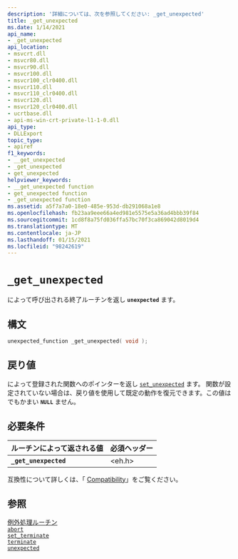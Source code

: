 ```yaml
---
description: '詳細については、次を参照してください: _get_unexpected'
title: _get_unexpected
ms.date: 1/14/2021
api_name:
- _get_unexpected
api_location:
- msvcrt.dll
- msvcr80.dll
- msvcr90.dll
- msvcr100.dll
- msvcr100_clr0400.dll
- msvcr110.dll
- msvcr110_clr0400.dll
- msvcr120.dll
- msvcr120_clr0400.dll
- ucrtbase.dll
- api-ms-win-crt-private-l1-1-0.dll
api_type:
- DLLExport
topic_type:
- apiref
f1_keywords:
- __get_unexpected
- _get_unexpected
- get_unexpected
helpviewer_keywords:
- __get_unexpected function
- get_unexpected function
- _get_unexpected function
ms.assetid: a5f7a7a0-18e0-485e-953d-db291068a1e8
ms.openlocfilehash: fb23aa9eee66a4ed981e5575e5a36ad4bbb39f84
ms.sourcegitcommit: 1cd8f8a75fd036ffa57bc70f3ca869042d8019d4
ms.translationtype: MT
ms.contentlocale: ja-JP
ms.lasthandoff: 01/15/2021
ms.locfileid: "98242619"
---
```

# `_get_unexpected`

によって呼び出される終了ルーチンを返し **`unexpected`** ます。

## <a name="syntax"></a>構文

```C
unexpected_function _get_unexpected( void );
```

## <a name="return-value"></a>戻り値

によって登録された関数へのポインターを返し [`set_unexpected`](set-unexpected-crt.md) ます。 関数が設定されていない場合は、戻り値を使用して既定の動作を復元できます。この値はでもかまい **`NULL`** ません。

## <a name="requirements"></a>必要条件

|ルーチンによって返される値|必須ヘッダー|
|-------------|---------------------|
|**`_get_unexpected`**|\<eh.h>|

互換性について詳しくは、「 [Compatibility](../../c-runtime-library/compatibility.md)」をご覧ください。

## <a name="see-also"></a>参照

[例外処理ルーチン](../../c-runtime-library/exception-handling-routines.md)<br/>
[`abort`](abort.md)<br/>
[`set_terminate`](set-terminate-crt.md)<br/>
[`terminate`](terminate-crt.md)<br/>
[`unexpected`](unexpected-crt.md)<br/>
